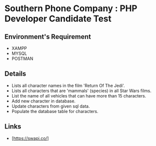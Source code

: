 # Southern Phone Company : PHP Developer Candidate Test

## Environment's Requirement
  
  * XAMPP
  * MYSQL
  * POSTMAN

## Details

   * Lists all character names in the film 'Return Of The Jedi'.
   * Lists all characters that are 'mammals' (species) in all Star Wars films.
   * List the name of all vehicles that can have more than 15 characters.
   * Add new character in database.
   * Update characters from given sql data.
   * Populate the database table for characters.

## Links

   * [https://swapi.co/]
